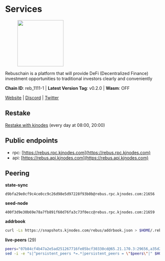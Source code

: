 # Services

<figure><img src="https://raw.githubusercontent.com/kj89/testnet_manuals/main/pingpub/logos/rebus.png" width="150" alt=""><figcaption></figcaption></figure>

Rebuschain is a platform that will provide DeFi (Decentralized Finance)  investment opportunities to traditional investors clearly and conveniently

**Chain ID**: reb_1111-1 | **Latest Version Tag**: v0.2.0 | **Wasm**: OFF

[Website](https://www.rebuschain.com) | [Discord](https://discord.gg/rebuschain) | [Twitter](https://twitter.com/RebusChain)

## Restake

[Restake with kjnodes](https://restake.app/rebus/rebusvaloper1vndzy8y55ylgpmmsc34uy8rm6kqlml6ffs9lrv) (every day at 08:00, 20:00)
## Public endpoints

* rpc: [https://rebus.rpc.kjnodes.com](https://rebus.rpc.kjnodes.com)
* api: [https://rebus.api.kjnodes.com](https://rebus.api.kjnodes.com)

## Peering

**state-sync**

```text
d9bfa29e0cf9c4ce0cc9c26d98e5d97228f93b0b@rebus.rpc.kjnodes.com:21656
```

**seed-node**

```text
400f3d9e30b69e78a7fb891f60d76fa3c73f0ecc@rebus.rpc.kjnodes.com:21659
```

**addrbook**
```bash
curl -Ls https://snapshots.kjnodes.com/rebus/addrbook.json > $HOME/.rebusd/config/addrbook.json
```

**live-peers** (29)
```bash
peers="07b84cf4b47a2e5ad251267716fe05bcf30330cd@65.21.170.3:29656,a35d28e111c1dcc1e5f3203627b449adfb4425f2@65.109.29.150:21656,12703ce9efe6c1171c193dae2e2041a2be610852@65.108.44.149:29656,4a4d2e7070e05ad6c13628d2f191d96172659452@65.109.65.210:40656,b5bf2242c981371224e5e9e89d6c265d554c8989@65.21.202.154:21656,12e6bea6650a53150c01ca3897e4a0b94d6e9d4e@135.181.141.47:26656,d28516746773bfaeca4efa5537c0bf5990b8828e@65.21.229.33:27656,1fcb45323f9045707c0c344a60d7cb906008cfaf@65.109.80.176:26656,256d9790bf186f5a275790f7fe01e1b8800dcaaf@65.21.88.78:26656,d9bfa29e0cf9c4ce0cc9c26d98e5d97228f93b0b@65.109.88.38:21656,92245ff5c7a4b293d2f0c7f9afca0ddad2e0fb52@65.108.244.178:26656,b212d5740b2e11e54f56b072dc13b6134650cfb5@169.155.168.16:26656,e056318da91e77585f496333040e00e12f6941d1@51.83.97.166:26656,2b7c9ae046c35b48cb7d3d16416c3f36ab648f66@149.102.136.149:26656,a3d975c913570ad217d9a3de01a8616ad5ce20f8@142.132.128.137:26656,5c2018214fcfde67ec390702539f295165f12a3a@86.48.2.20:26656,3a49b0d49e2dcc0fb28d97b77c4e101f20de5842@155.133.22.8:23256,b1b08fe470551dca6d6631fb1bfabb814f6c1aec@54.37.129.164:54556,6ac55af662061d3669d7c70961a8fd87ba2f2075@65.108.200.142:26696,17779ded6b3dc2f31d6c6f40cc6f07d802753ba7@78.47.153.128:26656,89ded0a3987d22e46b756fead439e2a4d25f23cb@185.144.99.30:26656,bb2a7dc81b9bd0e017409a2bbb71b12bb899e743@178.63.22.117:26656,6daeb8cfea285f561e167a0d94718b61e2cf7944@5.189.187.36:21656,d12f9b52ca0e11cdeca5c46e802249ade4c39c45@185.248.24.40:26656,b8c42fcb311b47cdb8285b5697f661fbba5bf1a5@51.68.157.129:26656,1e19e8668693863bf573c61f1a83523bf661f9ad@38.242.242.99:26656,2f6b34ad97c4827dace87436f0299cf89fe0c056@136.243.95.80:46656,0fedf7695d9e2721663c1d573d6d81a14c21533e@65.21.90.137:12856,ff7621be29e39e9fdf07f2501e1a217201ca29ee@213.239.207.175:39656"
sed -i -e "s|^persistent_peers *=.*|persistent_peers = \"$peers\"|" $HOME/.rebusd/config/config.toml
```
